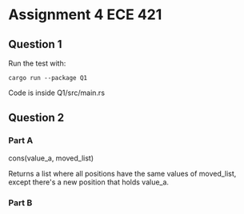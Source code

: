 # Assignment 4 ECE 421
## Question 1
Run the test with:

```cargo run --package Q1```

Code is inside Q1/src/main.rs
## Question 2
### Part A
cons(value_a, moved_list)

Returns a list where all positions have the same values of moved_list, except there's a new position that holds value_a.

### Part B

